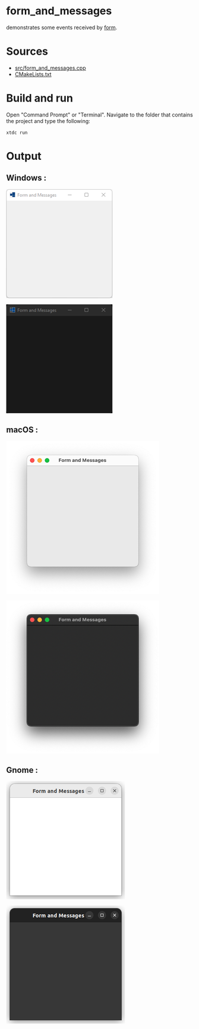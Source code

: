 # form_and_messages

demonstrates some events received by [form](https://codedocs.xyz/gammasoft71/xtd/classxtd_1_1forms_1_1form.html).

# Sources

* [src/form_and_messages.cpp](src/form_and_messages.cpp)
* [CMakeLists.txt](CMakeLists.txt)

# Build and run

Open "Command Prompt" or "Terminal". Navigate to the folder that contains the project and type the following:

```shell
xtdc run
```

# Output

## Windows :

![Screenshot](../../../../docs/pictures/examples/form_and_messages_w.png)

![Screenshot](../../../../docs/pictures/examples/form_and_messages_wd.png)

## macOS :

![Screenshot](../../../../docs/pictures/examples/form_and_messages_m.png)

![Screenshot](../../../../docs/pictures/examples/form_and_messages_md.png)

## Gnome :

![Screenshot](../../../../docs/pictures/examples/form_and_messages_g.png)

![Screenshot](../../../../docs/pictures/examples/form_and_messages_gd.png)
